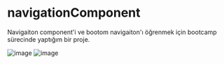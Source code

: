 # navigationComponent
Navigaiton component'i ve bootom navigaiton'ı öğrenmek için bootcamp sürecinde yaptığım bir proje.


![image](https://github.com/birkancekic/navigationComponent/assets/123369904/cc9a9a81-cb57-4a0a-a59a-5aa9164d4fcf) ![image](https://github.com/birkancekic/navigationComponent/assets/123369904/482c8eb0-a8d6-4bfb-82f0-7ff41876e005)



